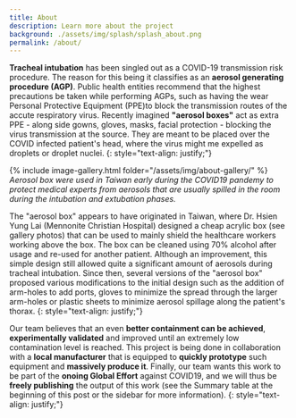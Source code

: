 ```yaml
---
title: About
description: Learn more about the project
background: ./assets/img/splash/splash_about.png
permalink: /about/
---
```



**Tracheal intubation** has been singled out as a COVID-19 transmission risk procedure. The reason for this being it classifies as an **aerosol generating procedure (AGP)**. Public health entities recommend that the highest precautions be taken while performing AGPs, such as having the wear Personal Protective Equipment (PPE)to block the transmission routes of the accute respiratory virus. Recently imagined **"aerosol boxes"** act as extra PPE - along side gowns, gloves, masks, facial protection - blocking the virus transmission at the source. They are meant to be placed over the COVID infected patient's head, where the virus might me expelled as droplets or droplet nuclei.
{: style="text-align: justify;"}

{% include image-gallery.html folder="/assets/img/about-gallery/" %}
_Aerosol box were used in Taiwan early during the COVID19 pandemy to protect medical experts from aerosols that are usually spilled in the room during the intubation and extubation phases._

The "aerosol box" appears to have originated in Taiwan, where Dr. Hsien Yung Lai (Mennonite Christian Hospital) designed a cheap acrylic box (see gallery photos) that can be used to mainly shield the healthcare workers working above the box. The box can be cleaned using 70% alcohol after usage and re-used for another patient. Although an improvement, this simple design still allowed quite a significant amount of aerosols during tracheal intubation. Since then, several versions of the "aerosol box" proposed various modifications to the initial design such as the addition of arm-holes to add ports, gloves to minimize the spread through the larger arm-holes or plastic sheets to minimize aerosol spillage along the patient's thorax.
{: style="text-align: justify;"}

Our team believes that an even **better containment can be achieved**, **experimentally validated** and improved until an extremely low contamination level is reached. This project is being done in collaboration with a **local manufacturer** that is equipped to **quickly prototype** such equipment and **massively produce it**. Finally, our team wants this work to be part of the **onoing Global Effort** against COVID19, and we will thus be **freely publishing** the output of this work (see the Summary table at the beginning of this post or the sidebar for more information).
{: style="text-align: justify;"}